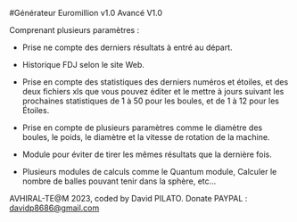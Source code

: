 #Générateur Euromillion v1.0 Avancé V1.0

Comprenant plusieurs paramètres :

- Prise ne compte des derniers résultats à entré au départ.

- Historique FDJ selon le site Web.

- Prise en compte des statistiques des derniers numéros et étoiles, et des deux fichiers xls que vous pouvez éditer et le mettre à jours suivant les prochaines statistiques de 1 à 50 pour les boules, et de 1 à 12 pour les Étoiles.

- Prise en compte de plusieurs paramètres comme le diamètre des boules, le poids, le diamètre et la vitesse de rotation de la machine. 

- Module pour éviter de tirer les mêmes résultats que la dernière fois.

- Plusieurs modules de calculs comme le Quantum module, Calculer le nombre de balles pouvant tenir dans la sphère, etc...

AVHIRAL-TE@M 2023, coded by David PILATO. Donate PAYPAL : davidp8686@gmail.com

